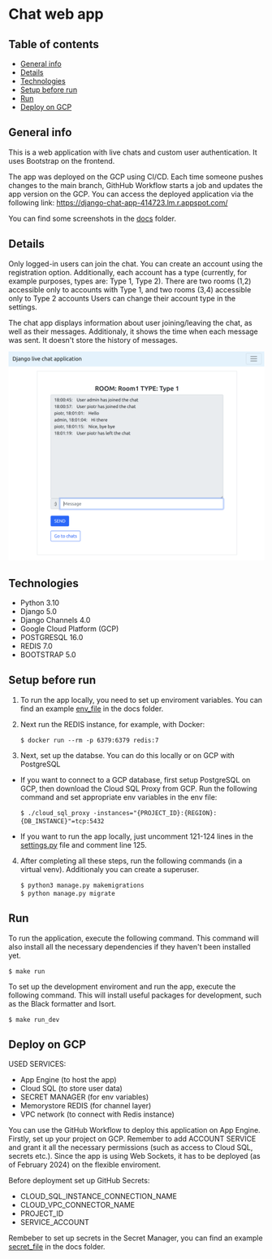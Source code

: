 # Chat web app

## Table of contents
* [General info](#general-info)
* [Details ](#details)
* [Technologies](#technologies)
* [Setup before run](#setup-before-run)
* [Run](#run)
* [Deploy on GCP](#deploy-on-gcp)

## General info
This is a web application with live chats and custom user authentication. It uses Bootstrap on the frontend.

The app was deployed on the GCP using CI/CD. Each time someone pushes changes to the main branch, GithHub Workflow starts a job and updates the app version on the GCP. You can access the deployed application via the following link:
https://django-chat-app-414723.lm.r.appspot.com/

You can find some screenshots in the [docs](./docs/) folder.

## Details

Only logged-in users can join the chat. You can create an account using the registration option. Additionally, each account has a type (currently, for example purposes, types are: Type 1, Type 2). There are two rooms (1,2) accessible only to accounts with Type 1, and two rooms (3,4) accessible only to Type 2 accounts Users can change their account type in the settings.

The chat app displays information about user joining/leaving the chat, as well as their messages. Additionaly, it shows the time when each message was sent. It doesn't store the history of messages. 

![Chats screenshot](./docs/chat.png)

## Technologies
* Python 3.10
* Django 5.0
* Django Channels 4.0
* Google Cloud Platform (GCP)
* POSTGRESQL 16.0
* REDIS 7.0
* BOOTSTRAP 5.0

## Setup before run
1. To run the app locally, you need to set up enviroment variables. You can find an example [env_file](./docs/example_env_file) in the docs folder.

2. Next run the REDIS instance, for example, with Docker:

    ```
    $ docker run --rm -p 6379:6379 redis:7
    ```

3. Next, set up the databse. You can do this locally or on GCP with PostgreSQL

- If you want to connect to a GCP database, first setup PostgreSQL on GCP, then download the Cloud SQL Proxy from GCP. Run the following command and set appropriate env variables in the env file:
    ```
    $ ./cloud_sql_proxy -instances="{PROJECT_ID}:{REGION}:{DB_INSTANCE}"=tcp:5432
    ```
- If you want to run the app locally, just uncomment 121-124 lines in the [settings.py](./chat_app/settings.py) file and comment line 125.

4. After completing all these steps, run the following commands (in a virtual venv). Additionaly you can create a superuser.
    
    ```
    $ python3 manage.py makemigrations
    $ python manage.py migrate
    ```

## Run
To run the application, execute the following command. 
This command will also install all the necessary dependencies if they haven't been installed yet.

```
$ make run
```

To set up the development enviroment and run the app, execute the following command.
This will install useful packages for development, such as the Black formatter and Isort.

```
$ make run_dev
```

## Deploy on GCP

USED SERVICES:

- App Engine (to host the app)
- Cloud SQL (to store user data)
- SECRET MANAGER (for env variables)
- Memorystore REDIS (for channel layer)
- VPC network (to connect with Redis instance)

You can use the GitHub Workflow to deploy this application on App Engine. Firstly, set up your project on GCP. Remember to add ACCOUNT SERVICE and grant it all the necessary permissions (such as access to Cloud SQL, secrets etc.). Since the app is using Web Sockets, it has to be deployed (as of February 2024) on the flexible enviroment. 

Before deployment set up GitHub Secrets:

- CLOUD_SQL_INSTANCE_CONNECTION_NAME
- CLOUD_VPC_CONNECTOR_NAME
- PROJECT_ID
- SERVICE_ACCOUNT

Rembeber to set up secrets in the Secret Manager, you can find an example [secret_file](./docs/example_GCP_secrets) in the docs folder.